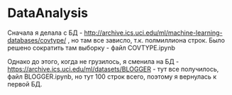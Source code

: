 # DataAnalysis
Сначала я делала с БД - http://archive.ics.uci.edu/ml/machine-learning-databases/covtype/   , но там все зависло, т.к. полмиллиона строк.
Было решено сократить там выборку - файл COVTYPE.ipynb

Однако до этого, когда не грузилось, я сменила на БД - https://archive.ics.uci.edu/ml/datasets/BLOGGER - тут все получилось, файл BLOGGER.ipynb, но тут 100 строк всего, поэтому я вернулась к первой БД.


